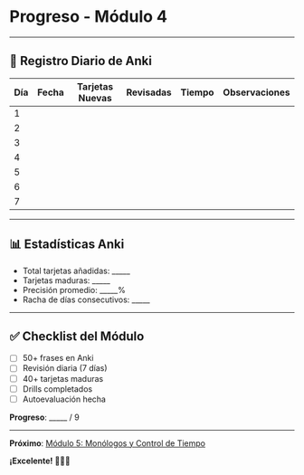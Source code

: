 # Progreso - Módulo 4

---

## 📅 Registro Diario de Anki

| Día | Fecha | Tarjetas Nuevas | Revisadas | Tiempo | Observaciones |
|-----|-------|----------------|-----------|--------|---------------|
| 1   |       |                |           |        |               |
| 2   |       |                |           |        |               |
| 3   |       |                |           |        |               |
| 4   |       |                |           |        |               |
| 5   |       |                |           |        |               |
| 6   |       |                |           |        |               |
| 7   |       |                |           |        |               |

---

## 📊 Estadísticas Anki

- Total tarjetas añadidas: _____
- Tarjetas maduras: _____
- Precisión promedio: _____%
- Racha de días consecutivos: _____

---

## ✅ Checklist del Módulo

- [ ] 50+ frases en Anki
- [ ] Revisión diaria (7 días)
- [ ] 40+ tarjetas maduras
- [ ] Drills completados
- [ ] Autoevaluación hecha

**Progreso**: _____ / 9

---

**Próximo**: [Módulo 5: Monólogos y Control de Tiempo](../modulo-05-monologos-control-tiempo/README.md)

**¡Excelente! 🎯🇫🇷**
